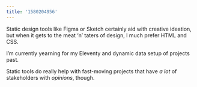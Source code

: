 ```yaml
---
title: '1580204956'
---
```

Static design tools like Figma or Sketch certainly aid with creative ideation, but when it gets to the meat ‘n’ taters of design, I much prefer HTML and CSS. 

I’m currently yearning for my Eleventy and dynamic data setup of projects past. 

Static tools do really help with fast-moving projects that have _a lot_ of stakeholders with _opinions_, though. 
